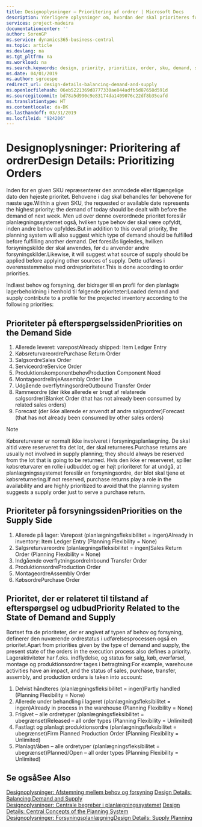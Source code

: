```yaml
---
title: Designoplysninger – Prioritering af ordrer | Microsoft Docs
description: Yderligere oplysninger om, hvordan der skal prioriteres for at opfylde både behov og forsyningskrav.
services: project-madeira
documentationcenter: ''
author: SorenGP
ms.service: dynamics365-business-central
ms.topic: article
ms.devlang: na
ms.tgt_pltfrm: na
ms.workload: na
ms.search.keywords: design, priority, prioritize, order, sku, demand, supply
ms.date: 04/01/2019
ms.author: sgroespe
redirect_url: design-details-balancing-demand-and-supply
ms.openlocfilehash: 06eb5221369d8777330ae844adfb5d87658d591d
ms.sourcegitcommit: bd78a5d990c9e83174da1409076c22df8b35eafd
ms.translationtype: HT
ms.contentlocale: da-DK
ms.lasthandoff: 03/31/2019
ms.locfileid: "924206"
---
```

# <a name="design-details-prioritizing-orders"></a><span data-ttu-id="105fb-103">Designoplysninger: Prioritering af ordrer</span><span class="sxs-lookup"><span data-stu-id="105fb-103">Design Details: Prioritizing Orders</span></span>
<span data-ttu-id="105fb-104">Inden for en given SKU repræsenterer den anmodede eller tilgængelige dato den højeste prioritet. Behovene i dag skal behandles før behovene for næste uge.</span><span class="sxs-lookup"><span data-stu-id="105fb-104">Within a given SKU, the requested or available date represents the highest priority; the demand of today should be dealt with before the demand of next week.</span></span> <span data-ttu-id="105fb-105">Men ud over denne overordnede prioritet foreslår planlægningssystemet også, hvilken type behov der skal være opfyldt, inden andre behov opfyldes.</span><span class="sxs-lookup"><span data-stu-id="105fb-105">But in addition to this overall priority, the planning system will also suggest which type of demand should be fulfilled before fulfilling another demand.</span></span> <span data-ttu-id="105fb-106">Det foreslås ligeledes, hvilken forsyningskilde der skal anvendes, før du anvender andre forsyningskilder.</span><span class="sxs-lookup"><span data-stu-id="105fb-106">Likewise, it will suggest what source of supply should be applied before applying other sources of supply.</span></span> <span data-ttu-id="105fb-107">Dette udføres i overensstemmelse med ordreprioriteter.</span><span class="sxs-lookup"><span data-stu-id="105fb-107">This is done according to order priorities.</span></span>  

<span data-ttu-id="105fb-108">Indlæst behov og forsyning, der bidrager til en profil for den planlagte lagerbeholdning i henhold til følgende prioriteter:</span><span class="sxs-lookup"><span data-stu-id="105fb-108">Loaded demand and supply contribute to a profile for the projected inventory according to the following priorities:</span></span>  

## <a name="priorities-on-the-demand-side"></a><span data-ttu-id="105fb-109">Prioriteter på efterspørgselssiden</span><span class="sxs-lookup"><span data-stu-id="105fb-109">Priorities on the Demand Side</span></span>  
1. <span data-ttu-id="105fb-110">Allerede leveret: varepost</span><span class="sxs-lookup"><span data-stu-id="105fb-110">Already shipped: Item Ledger Entry</span></span>  
2. <span data-ttu-id="105fb-111">Købsreturvareordre</span><span class="sxs-lookup"><span data-stu-id="105fb-111">Purchase Return Order</span></span>  
3. <span data-ttu-id="105fb-112">Salgsordre</span><span class="sxs-lookup"><span data-stu-id="105fb-112">Sales Order</span></span>  
4. <span data-ttu-id="105fb-113">Serviceordre</span><span class="sxs-lookup"><span data-stu-id="105fb-113">Service Order</span></span>  
5. <span data-ttu-id="105fb-114">Produktionskomponentbehov</span><span class="sxs-lookup"><span data-stu-id="105fb-114">Production Component Need</span></span>  
6. <span data-ttu-id="105fb-115">Montageordrelinje</span><span class="sxs-lookup"><span data-stu-id="105fb-115">Assembly Order Line</span></span>  
7. <span data-ttu-id="105fb-116">Udgående overflytningsordre</span><span class="sxs-lookup"><span data-stu-id="105fb-116">Outbound Transfer Order</span></span>  
8. <span data-ttu-id="105fb-117">Rammeordre (der ikke allerede er brugt af relaterede salgsordrer)</span><span class="sxs-lookup"><span data-stu-id="105fb-117">Blanket Order (that has not already been consumed by related sales orders)</span></span>  
9. <span data-ttu-id="105fb-118">Forecast (der ikke allerede er anvendt af andre salgsordrer)</span><span class="sxs-lookup"><span data-stu-id="105fb-118">Forecast (that has not already been consumed by other sales orders)</span></span>  

> [!NOTE]  
>  <span data-ttu-id="105fb-119">Købsreturvarer er normalt ikke involveret i forsyningsplanlægning. De skal altid være reserveret fra det lot, der skal returneres.</span><span class="sxs-lookup"><span data-stu-id="105fb-119">Purchase returns are usually not involved in supply planning; they should always be reserved from the lot that is going to be returned.</span></span> <span data-ttu-id="105fb-120">Hvis den ikke er reserveret, spiller købsreturvarer en rolle i udbuddet og er højt prioriteret for at undgå, at planlægningssystemet foreslår en forsyningsordre, der blot skal tjene et købsreturnering.</span><span class="sxs-lookup"><span data-stu-id="105fb-120">If not reserved, purchase returns play a role in the availability and are highly prioritized to avoid that the planning system suggests a supply order just to serve a purchase return.</span></span>  

## <a name="priorities-on-the-supply-side"></a><span data-ttu-id="105fb-121">Prioriteter på forsyningssiden</span><span class="sxs-lookup"><span data-stu-id="105fb-121">Priorities on the Supply Side</span></span>  
1. <span data-ttu-id="105fb-122">Allerede på lager: Varepost (planlægningsfleksibilitet = ingen)</span><span class="sxs-lookup"><span data-stu-id="105fb-122">Already in inventory: Item Ledger Entry (Planning Flexibility = None)</span></span>  
2. <span data-ttu-id="105fb-123">Salgsreturvareordre (planlægningsfleksibilitet = ingen)</span><span class="sxs-lookup"><span data-stu-id="105fb-123">Sales Return Order (Planning Flexibility = None)</span></span>  
3. <span data-ttu-id="105fb-124">Indgående overflytningsordre</span><span class="sxs-lookup"><span data-stu-id="105fb-124">Inbound Transfer Order</span></span>  
4. <span data-ttu-id="105fb-125">Produktionsordre</span><span class="sxs-lookup"><span data-stu-id="105fb-125">Production Order</span></span>  
5. <span data-ttu-id="105fb-126">Montageordre</span><span class="sxs-lookup"><span data-stu-id="105fb-126">Assembly Order</span></span>  
6. <span data-ttu-id="105fb-127">Købsordre</span><span class="sxs-lookup"><span data-stu-id="105fb-127">Purchase Order</span></span>  

## <a name="priority-related-to-the-state-of-demand-and-supply"></a><span data-ttu-id="105fb-128">Prioritet, der er relateret til tilstand af efterspørgsel og udbud</span><span class="sxs-lookup"><span data-stu-id="105fb-128">Priority Related to the State of Demand and Supply</span></span>  
<span data-ttu-id="105fb-129">Bortset fra de prioriteter, der er angivet af typen af behov og forsyning, definerer den nuværende ordrestatus i udførelsesprocessen også en prioritet.</span><span class="sxs-lookup"><span data-stu-id="105fb-129">Apart from priorities given by the type of demand and supply, the present state of the orders in the execution process also defines a priority.</span></span> <span data-ttu-id="105fb-130">Lageraktiviteter har f.eks. indflydelse, og status for salg, køb, overførsel, montage og produktionsordrer tages i betragtning:</span><span class="sxs-lookup"><span data-stu-id="105fb-130">For example, warehouse activities have an impact, and the status of sales, purchase, transfer, assembly, and production orders is taken into account:</span></span>  

1. <span data-ttu-id="105fb-131">Delvist håndteres (planlægningsfleksibilitet = ingen)</span><span class="sxs-lookup"><span data-stu-id="105fb-131">Partly handled (Planning Flexibility = None)</span></span>  
2. <span data-ttu-id="105fb-132">Allerede under behandling i lageret (planlægningsfleksibilitet = ingen)</span><span class="sxs-lookup"><span data-stu-id="105fb-132">Already in process in the warehouse (Planning Flexibility = None)</span></span>  
3. <span data-ttu-id="105fb-133">Frigivet – alle ordretyper (planlægningsfleksibilitet = ubegrænset)</span><span class="sxs-lookup"><span data-stu-id="105fb-133">Released – all order types (Planning Flexibility = Unlimited)</span></span>  
4. <span data-ttu-id="105fb-134">Fastlagt og planlagt produktionsordre (planlægningsfleksibilitet = ubegrænset)</span><span class="sxs-lookup"><span data-stu-id="105fb-134">Firm Planned Production Order (Planning Flexibility = Unlimited)</span></span>  
5. <span data-ttu-id="105fb-135">Planlagt/åben – alle ordretyper (planlægningsfleksibilitet = ubegrænset)</span><span class="sxs-lookup"><span data-stu-id="105fb-135">Planned/Open – all order types (Planning Flexibility = Unlimited)</span></span>  

## <a name="see-also"></a><span data-ttu-id="105fb-136">Se også</span><span class="sxs-lookup"><span data-stu-id="105fb-136">See Also</span></span>  
<span data-ttu-id="105fb-137">[Designoplysninger: Afstemning mellem behov og forsyning](design-details-balancing-demand-and-supply.md) </span><span class="sxs-lookup"><span data-stu-id="105fb-137">[Design Details: Balancing Demand and Supply](design-details-balancing-demand-and-supply.md) </span></span>  
<span data-ttu-id="105fb-138">[Designoplysninger: Centrale begreber i planlægningssystemet](design-details-central-concepts-of-the-planning-system.md) </span><span class="sxs-lookup"><span data-stu-id="105fb-138">[Design Details: Central Concepts of the Planning System](design-details-central-concepts-of-the-planning-system.md) </span></span>  
[<span data-ttu-id="105fb-139">Designoplysninger: Forsyningsplanlægning</span><span class="sxs-lookup"><span data-stu-id="105fb-139">Design Details: Supply Planning</span></span>](design-details-supply-planning.md)
